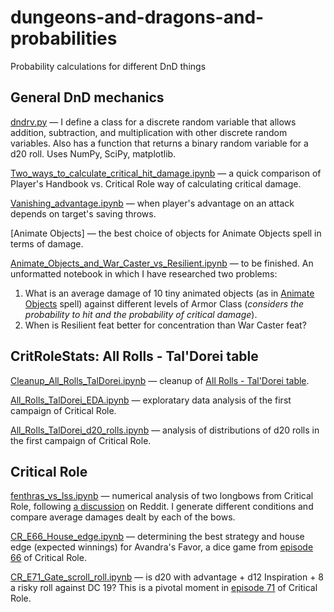 # dungeons-and-dragons-and-probabilities
Probability calculations for different DnD things


## General DnD mechanics

[dndrv.py](https://github.com/onishchenkoar/dungeons-and-dragons-and-probabilities/blob/main/dndrv.py) &mdash; I define a class for a discrete random variable that allows addition, subtraction, and multiplication with other discrete random variables. Also has a function that returns a binary random variable for a d20 roll. Uses NumPy, SciPy, matplotlib.

[Two_ways_to_calculate_critical_hit_damage.ipynb](https://github.com/onishchenkoar/dungeons-and-dragons-and-probabilities/blob/main/Two_ways_to_calculate_critical_hit_damage.ipynb) &mdash; a quick comparison of Player's Handbook vs. Critical Role way of calculating critical damage.

[Vanishing_advantage.ipynb](https://github.com/onishchenkoar/dungeons-and-dragons-and-probabilities/blob/main/Vanishing_advantage.ipynb) &mdash; when player's advantage on an attack depends on target's saving throws.

[Animate Objects] &mdash; the best choice of objects for Animate Objects spell in terms of damage.

[Animate_Objects_and_War_Caster_vs_Resilient.ipynb](https://github.com/onishchenkoar/dungeons-and-dragons-and-probabilities/blob/main/Animate_Objects_and_War_Caster_vs_Resilient.ipynb) &mdash; to be finished. An unformatted notebook in which I have researched two problems:
1. What is an average damage of 10 tiny animated objects (as in [Animate Objects](https://roll20.net/compendium/dnd5e/Animate%20Objects#content) spell) against different levels of Armor Class (*considers the probability to hit and the probability of critical damage*).
2. When is Resilient feat better for concentration than War Caster feat?


## CritRoleStats: All Rolls - Tal'Dorei table
[Cleanup_All_Rolls_TalDorei.ipynb](https://github.com/onishchenkoar/dungeons-and-dragons-and-probabilities/blob/main/Cleanup_All_Rolls_TalDorei.ipynb) &mdash; cleanup of [All Rolls - Tal'Dorei table](https://docs.google.com/spreadsheets/d/1OEg29XbL_YpO0m5JrLQpOPYTnxVsIg8iP67EYUrtRJg/edit?usp=sharing).

[All_Rolls_TalDorei_EDA.ipynb](https://github.com/onishchenkoar/dungeons-and-dragons-and-probabilities/blob/main/All_Rolls_TalDorei_EDA.ipynb) &mdash; exploratary data analysis of the first campaign of Critical Role.

[All_Rolls_TalDorei_d20_rolls.ipynb](https://github.com/onishchenkoar/dungeons-and-dragons-and-probabilities/blob/main/All_Rolls_TalDorei_d20_rolls.ipynb) &mdash; analysis of distributions of d20 rolls in the first campaign of Critical Role.


## Critical Role
[fenthras_vs_lss.ipynb](https://github.com/onishchenkoar/dungeons-and-dragons-and-probabilities/blob/main/fenthras_vs_sky_sentinel/fenthras_vs_lss.ipynb) &mdash; numerical analysis of two longbows from Critical Role, following [a discussion](https://www.reddit.com/r/criticalrole/comments/59fans/spoilers_e72_what_is_the_difference_in_damage/) on Reddit. I generate different conditions and compare average damages dealt by each of the bows.

[CR_E66_House_edge.ipynb](https://github.com/onishchenkoar/dungeons-and-dragons-and-probabilities/blob/main/CR_E66_House_edge.ipynb) &mdash; determining the best strategy and house edge (expected winnings) for Avandra's Favor, a dice game from [episode 66](https://youtu.be/jgmBV5NA2A8) of Critical Role.

[CR_E71_Gate_scroll_roll.ipynb](https://github.com/onishchenkoar/dungeons-and-dragons-and-probabilities/blob/main/CR_E71_Gate_scroll_roll.ipynb) &mdash; is d20 with advantage + d12 Inspiration + 8 a risky roll against DC 19? This is a pivotal moment in [episode 71](https://youtu.be/-I_tnzBKSWk) of Critical Role.
